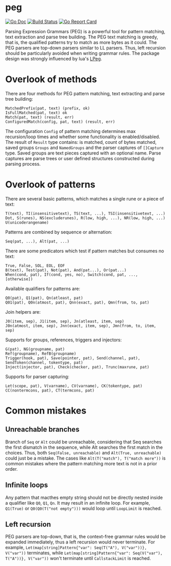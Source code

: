 # peg

[![Go Doc](https://godoc.org/github.com/hucsmn/peg?status.png)](https://godoc.org/github.com/hucsmn/peg)
[![Build Status](https://travis-ci.org/hucsmn/peg.svg?branch=master)](https://travis-ci.org/hucsmn/peg)
[![Go Report Card](https://goreportcard.com/badge/github.com/hucsmn/peg)](https://goreportcard.com/report/github.com/hucsmn/peg)

Parsing Expression Grammars (PEG) is a powerful tool for pattern matching,
text extraction and parse tree building. The PEG text matching is greedy,
that is, the qualified patterns try to match as more bytes as it could.
The PEG parsers are top-down parsers similar to LL parsers. Thus, left
recursion should be particularly avoided when writing grammar rules. The
package design was strongly influenced by lua's [LPeg](http://www.inf.puc-rio.br/~roberto/lpeg/).


# Overlook of methods

There are four methods for PEG pattern matching, text extracting and
parse tree building:

```
MatchedPrefix(pat, text) (prefix, ok)
IsFullMatched(pat, text) ok
Match(pat, text) (result, err)
ConfiguredMatch(config, pat, text) (result, err)
```

The configuration `Config` of pattern matching determines max recursion/loop
times and whether some functionality is enabled/disabled.
The result of `Result` type contains: is matched, count of bytes matched,
saved groups `Groups` and `NamedGroups` and the parser captures of
`[]Capture` type.
Saved groups are text pieces captured with an optional name.
Parse captures are parse trees or user defined structures constructed during
parsing process.

# Overlook of patterns
There are several basic patterns, which matches a single rune or a piece of text:
```
T(text), TI(insensitivetext), TS(text, ...), TSI(insensitivetext, ...)
Dot, S(runes), NS(excluderunes), R(low, high, ...), NR(low, high, ...)
U(unicoderangename)
```
Patterns are combined by sequence or alternation:
```
Seq(pat, ...), Alt(pat, ...)
```
There are some predicators which test if pattern matches but consumes no text:
```
True, False, SOL, EOL, EOF
B(text), Test(pat), Not(pat), And(pat...), Or(pat...)
When(cond, pat), If(cond, yes, no), Switch(cond, pat, ..., [otherwise])
```
Available qualifiers for patterns are:
```
Q0(pat), Q1(pat), Qn(atleast, pat)
Q01(pat), Q0n(atmost, pat), Qnn(exact, pat), Qmn(from, to, pat)
```
Join helpers are:
```
J0(item, sep), J1(item, sep), Jn(atleast, item, sep)
J0n(atmost, item, sep), Jnn(exact, item, sep), Jmn(from, to, item, sep)
```
Supports for groups, references, triggers and injectors:
```
G(pat), NG(groupname, pat)
Ref(groupname), RefB(groupname)
Trigger(hook, pat), Save(pointer, pat), Send(channel, pat), SendToken(channel, tokentype, pat)
Inject(injector, pat), Check(checker, pat), Trunc(maxrune, pat)
```
Supports for parser capturing:
```
Let(scope, pat), V(varname), CV(varname), CK(tokentype, pat)
CC(nontermcons, pat), CT(termcons, pat)
```
# Common mistakes

## Unreachable branches

Branch of `Seq` or `Alt` could be unreachable, considering that Seq searches the
first dismatch in the sequence, while Alt searches the first match in the
choices. Thus, both `Seq(False, unreachable)` and `Alt(True, unreachable)` could
just be a mistake. The cases like `Alt(T("match"), T("match more"))` is common
mistakes where the pattern matching more text is not in a prior order.

## Infinite loops

Any pattern that macthes empty string should not be directly nested inside
a qualifier like `Q0`, `Q1`, `Qn`. It may result in an infinite loop. For example,
`Q1(True)` or `Q0(Q0(T("not empty")))` would loop until `LoopLimit` is reached.

## Left recursion

PEG parsers are top-down, that is, the context-free grammar rules would be
expanded immediately, thus a left recursion would never terminate.
For example, `Let(map[string]Pattern{"var": Seq(T("A"), V("var"))}, V("var"))`
terminates, while
`Let(map[string]Pattern{"var": Seq(V("var"), T("A"))}, V("var"))` won't
terminate until `CallstackLimit` is reached.